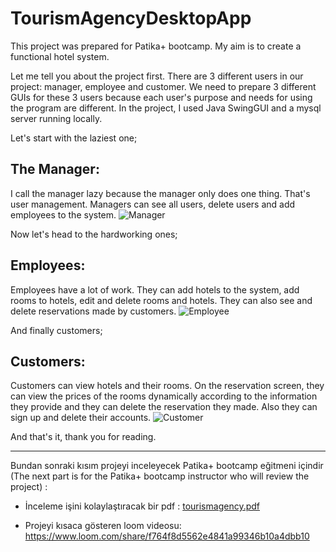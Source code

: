 # TourismAgencyDesktopApp
This project was prepared for Patika+ bootcamp. My aim is to create a functional hotel system.

Let me tell you about the project first. There are 3 different users in our project: manager, employee and customer. We need to prepare 3 different GUIs for these 3 users because each user's purpose and needs for using the program are different. In the project, I used Java SwingGUI and a mysql server running locally.

Let's start with the laziest one;
## The Manager:
I call the manager lazy because the manager only does one thing. That's user management. Managers can see all users, delete users and add employees to the system.
![Manager](https://github.com/slmens/TourismAgencyDesktopApp/assets/99343829/971f5a21-6e46-423c-8fa8-1cbdee30331a)

Now let's head to the hardworking ones;
## Employees:
Employees have a lot of work. They can add hotels to the system, add rooms to hotels, edit and delete rooms and hotels. They can also see and delete reservations made by customers.
![Employee](https://github.com/slmens/TourismAgencyDesktopApp/assets/99343829/4212a1d9-a176-4e81-bdc0-6c5f76f5e6b0)

And finally customers;
## Customers:
Customers can view hotels and their rooms. On the reservation screen, they can view the prices of the rooms dynamically according to the information they provide and they can delete the reservation they made. Also they can sign up and delete their accounts.
![Customer](https://github.com/slmens/TourismAgencyDesktopApp/assets/99343829/90725635-abfe-4be8-954c-ae3ec9da2d85)

And that's it, thank you for reading.

---

Bundan sonraki kısım projeyi inceleyecek Patika+ bootcamp eğitmeni içindir
(The next part is for the Patika+ bootcamp instructor who will review the project) :
- İnceleme işini kolaylaştıracak bir pdf : [tourismagency.pdf](https://github.com/slmens/PatikaCloneDesktopApp/files/13279018/tourismagency.pdf)

- Projeyi kısaca gösteren loom videosu: https://www.loom.com/share/f764f8d5562e4841a99346b10a4dbb10
